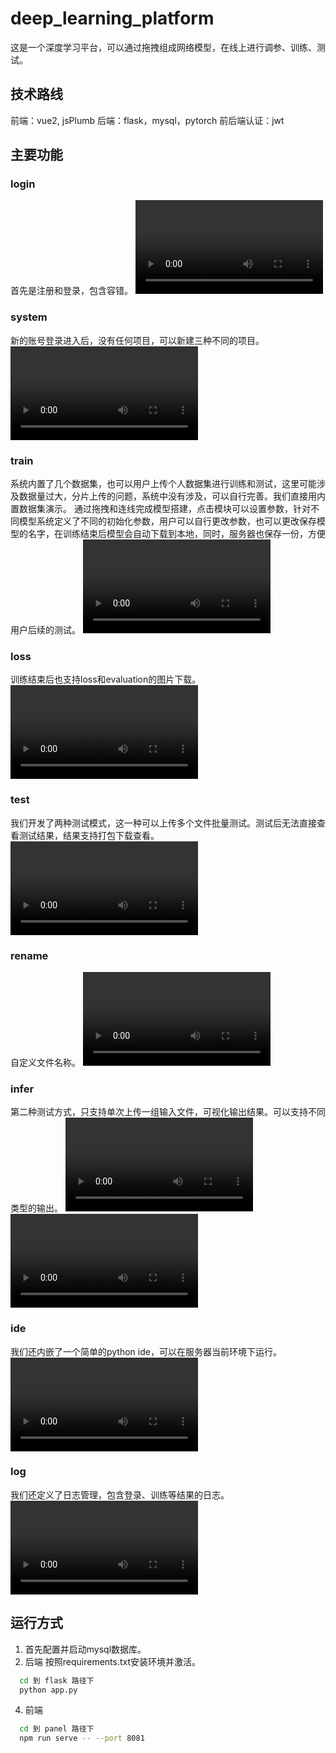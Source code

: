 # deep_learning_platform

这是一个深度学习平台，可以通过拖拽组成网络模型，在线上进行调参、训练、测试。

## 技术路线
前端：vue2, jsPlumb
后端：flask，mysql，pytorch
前后端认证：jwt

## 主要功能

### login
首先是注册和登录，包含容错。
![image](/videos/login.mp4)

### system
新的账号登录进入后，没有任何项目，可以新建三种不同的项目。
<video src="/videos/system.mp4" controls="controls">您的浏览器不支持播放该视频！</video>

### train
系统内置了几个数据集，也可以用户上传个人数据集进行训练和测试，这里可能涉及数据量过大，分片上传的问题，系统中没有涉及，可以自行完善。我们直接用内置数据集演示。
通过拖拽和连线完成模型搭建，点击模块可以设置参数，针对不同模型系统定义了不同的初始化参数，用户可以自行更改参数，也可以更改保存模型的名字，在训练结束后模型会自动下载到本地，同时，服务器也保存一份，方便用户后续的测试。
<video src="/videos/train.mp4" controls="controls">您的浏览器不支持播放该视频！</video>

### loss
训练结束后也支持loss和evaluation的图片下载。
<video src="/videos/loss.mp4" controls="controls">您的浏览器不支持播放该视频！</video>

### test
我们开发了两种测试模式，这一种可以上传多个文件批量测试。测试后无法直接查看测试结果，结果支持打包下载查看。
<video src="/videos/test.mp4" controls="controls">您的浏览器不支持播放该视频！</video>

### rename
自定义文件名称。
<video src="/videos/rename.mp4" controls="controls">您的浏览器不支持播放该视频！</video>

### infer
第二种测试方式，只支持单次上传一组输入文件，可视化输出结果。可以支持不同类型的输出。
<video src="/videos/csv_infer.mp4" controls="controls">您的浏览器不支持播放该视频！</video>
<video src="/videos/png_infer.mp4" controls="controls">您的浏览器不支持播放该视频！</video>

### ide
我们还内嵌了一个简单的python ide，可以在服务器当前环境下运行。
<video src="/videos/ide.mp4" controls="controls">您的浏览器不支持播放该视频！</video>

### log
我们还定义了日志管理，包含登录、训练等结果的日志。
<video src="/videos/log.mp4" controls="controls">您的浏览器不支持播放该视频！</video>


## 运行方式
1. 首先配置并启动mysql数据库。
2. 后端
按照requirements.txt安装环境并激活。
```bash
  cd 到 flask 路径下
  python app.py
```
4. 前端
```bash
  cd 到 panel 路径下
  npm run serve -- --port 8081
```


